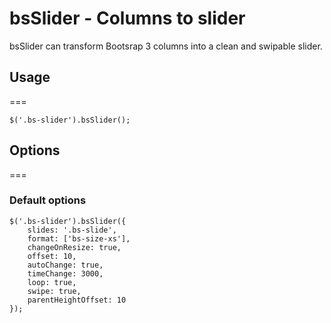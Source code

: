 bsSlider - Columns to slider
=========================

bsSlider can transform Bootsrap 3 columns into a clean and swipable slider.

## Usage
===

    $('.bs-slider').bsSlider();
    
## Options
===

### Default options
  
    $('.bs-slider').bsSlider({
        slides: '.bs-slide',
        format: ['bs-size-xs'],
        changeOnResize: true,
        offset: 10,
        autoChange: true,
        timeChange: 3000,
        loop: true,
        swipe: true,
        parentHeightOffset: 10
    });
